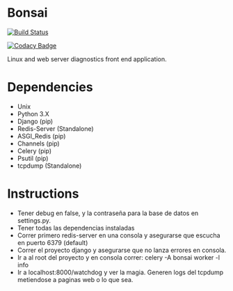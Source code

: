 # Bonsai
[![Build Status](https://travis-ci.org/Ignifus/Bonsai.svg?branch=master)](https://travis-ci.org/Ignifus/Bonsai)

[![Codacy Badge](https://api.codacy.com/project/badge/Grade/3986913564a5435a9c3abc69620b4501)](https://www.codacy.com/app/Ignifus/Bonsai?utm_source=github.com&amp;utm_medium=referral&amp;utm_content=Ignifus/Bonsai&amp;utm_campaign=Badge_Grade)

Linux and web server diagnostics front end application.

# Dependencies
* Unix
* Python 3.X
* Django (pip)
* Redis-Server (Standalone)
* ASGI_Redis (pip)
* Channels (pip)
* Celery (pip)
* Psutil (pip)
* tcpdump (Standalone)

# Instructions
* Tener debug en false, y la contraseña para la base de datos en settings.py.
* Tener todas las dependencias instaladas
* Correr primero redis-server en una consola y asegurarse que escucha en puerto 6379 (default)
* Correr el proyecto django y asegurarse que no lanza errores en consola.
* Ir a al root del proyecto y en consola correr: celery -A bonsai worker -l info
* Ir a localhost:8000/watchdog y ver la magia. Generen logs del tcpdump metiendose a paginas web o lo que sea.
